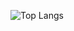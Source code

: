 <!-- ### Hi there 👋 -->

![Top Langs](https://github-readme-stats.vercel.app/api/top-langs/?username=ky28059&layout=compact&langs_count=10&theme=github_dark)

<!--
**ky28059/ky28059** is a ✨ _special_ ✨ repository because its `README.md` (this file) appears on your GitHub profile.

Here are some ideas to get you started:

- 🔭 I’m currently working on ...
- 🌱 I’m currently learning ...
- 👯 I’m looking to collaborate on ...
- 🤔 I’m looking for help with ...
- 💬 Ask me about ...
- 📫 How to reach me: ...
- 😄 Pronouns: ...
- ⚡ Fun fact: ...
-->
